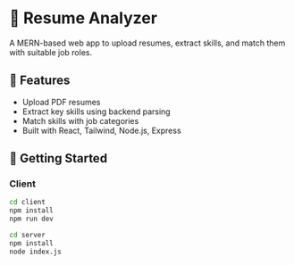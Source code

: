 # 📄 Resume Analyzer

A MERN-based web app to upload resumes, extract skills, and match them with suitable job roles.

## 🚀 Features
- Upload PDF resumes
- Extract key skills using backend parsing
- Match skills with job categories
- Built with React, Tailwind, Node.js, Express

## 🔧 Getting Started

### Client
```bash
cd client
npm install
npm run dev

cd server
npm install
node index.js
